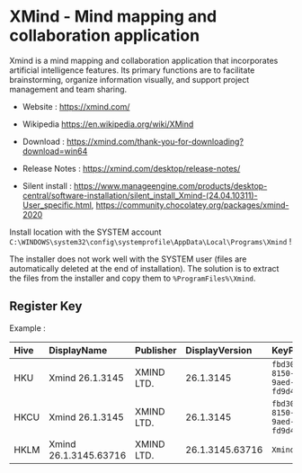 # XMind - Mind mapping and collaboration application

Xmind is a mind mapping and collaboration application that incorporates artificial intelligence features.
Its primary functions are to facilitate brainstorming, organize information visually, and support project management and team sharing.

* Website : https://xmind.com/
* Wikipedia https://en.wikipedia.org/wiki/XMind
* Download : https://xmind.com/thank-you-for-downloading?download=win64

* Release Notes : https://xmind.com/desktop/release-notes/
* Silent install : https://www.manageengine.com/products/desktop-central/software-installation/silent_install_Xmind-(24.04.10311)-User_specific.html,
  https://community.chocolatey.org/packages/xmind-2020

Install location with the SYSTEM account `C:\WINDOWS\system32\config\systemprofile\AppData\Local\Programs\Xmind` !

The installer does not work well with the SYSTEM user (files are automatically deleted at the end of installation).
The solution is to extract the files from the installer and copy them to `%ProgramFiles%\Xmind`.


## Register Key

Example :

 | Hive | DisplayName | Publisher | DisplayVersion | KeyProduct | UninstallExe |
 |:---- |:----------- |:--------- |:-------------- |:---------- |:------------ |
 | HKU  | Xmind 26.1.3145 | XMIND LTD. | 26.1.3145 | `fbd30ee5-8150-549e-9aed-fd9d444364fb` | `"C:\WINDOWS\system32\config\systemprofile\AppData\Local\Programs\Xmind\Uninstall Xmind.exe" /currentuser` |
 | HKCU | Xmind 26.1.3145 | XMIND LTD. | 26.1.3145 | `fbd30ee5-8150-549e-9aed-fd9d444364fb` | `"C:\Users\XXXXX\AppData\Local\Programs\Xmind\Uninstall Xmind.exe" /currentuser` | 
 | HKLM | Xmind 26.1.3145.63716 | XMIND LTD. | 26.1.3145.63716 | `Xmind_is1` | `C:\Program Files\Xmind\Uninstall Xmind.exe` |

